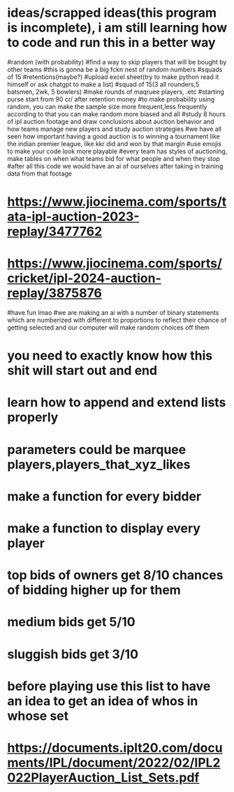#                                    ideas/scrapped ideas(this program is incomplete), i am still learning how to code and run this in a better way
#random (with probability)
#find a way to skip players that will be bought by other teams
#this is gonna be a big fckn nest of random numbers
#squads of 15
#retentions(maybe?)
#upload excel sheet(try to make python read it himself or ask chatgpt to make a list)
#squad of 15(3 all rounders,5 batsmen, 2wk, 5 bowlers)
#make rounds of maqruee players, .etc
#starting purse start from 90 cr/ after retention money
#to make probability using random, you can make the sample size more frequent,less frequently according to that you can make random more biased and all
#study 8 hours of ipl auction footage and draw conclusions about auction behavior and how teams manage new players and study auction strategies
#we have all seen how important having a good auction is to winning a tournament like the indian premier league, like kkr did and won by that margin
#use emojis to make your code look more playable
#every team has styles of auctioning, make tables on when what teams bid for what people and when they stop
#after all this code we would have an ai of ourselves after taking in training data from that footage
# https://www.jiocinema.com/sports/tata-ipl-auction-2023-replay/3477762
# https://www.jiocinema.com/sports/cricket/ipl-2024-auction-replay/3875876
#have fun lmao
#we are making an ai with a number of binary statements which are numberized with different to proportions to reflect their chance of getting selected and our computer will make random choices off them
# you need to exactly know how this shit will start out and end
# learn how to append and extend lists properly
# parameters could be marquee players,players_that_xyz_likes
# make a function for every bidder
# make a function to display every player
# top bids of owners get 8/10 chances of bidding higher up for them
# medium bids get 5/10
# sluggish bids get 3/10
# before playing use this list to have an idea to get an idea of whos in whose set
# https://documents.iplt20.com/documents/IPL/document/2022/02/IPL2022PlayerAuction_List_Sets.pdf
#
